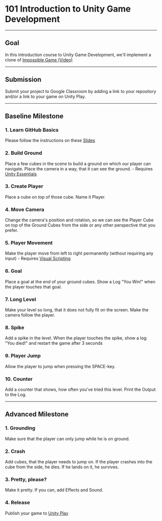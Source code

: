 # 101 Introduction to Unity Game Development

---

## Goal

In this introduction course to Unity Game Development, we'll implement a clone of [Impossible Game (Video)](https://www.youtube.com/watch?v=O_U65QkH_EU)

---

## Submission

Submit your project to Google Classroom by adding a link to your repository and/or a link to your game on Unity Play.

---

## Baseline Milestone

### 1. Learn GitHub Basics

Please follow the instructions on these [Slides](https://docs.google.com/presentation/d/1n-Z-gE7qqa1ir8QF2eeyKuZbBgPQyeh_/edit?usp=sharing&ouid=107156420442105520882&rtpof=true&sd=true)

### 2. Build Ground

Place a few cubes in the scene to build a ground on which our player can navigate. Place the camera in a way, that it can see the ground. - Requires [Unity Essentials](https://learn.unity.com/pathway/unity-essentials)

### 3. Create Player

Place a cube on top of those cube. Name it Player.

### 4. Move Camera

Change the camera's position and rotation, so we can see the Player Cube on top of the Ground Cubes from the side or any other perspective that you prefer.

### 5. Player Movement

Make the player move from left to right permanently (without requiring any input) - Requires [Visual Scripting](https://learn.unity.com/project/introduction-to-visual-scripting?uv=2021.1)

### 6. Goal

Place a goal at the end of your ground cubes. Show a Log "You Win!" when the player touches that goal.

### 7. Long Level

Make your level so long, that it does not fully fit on the screen. Make the camera follow the player.

### 8. Spike

Add a spike in the level. When the player touches the spike, show a log: "You died!" and restart the game after 3 seconds

### 9. Player Jump

Allow the player to jump when pressing the SPACE-key.

### 10. Counter

Add a counter that shows, how often you've tried this level. Print the Output to the Log. 

---

## Advanced Milestone

### 1. Grounding

Make sure that the player can only jump while he is on ground.

### 2. Crash

Add cubes, that the player needs to jump on. If the player crashes into the cube from the side, he dies. If he lands on it, he survives.

### 3. Pretty, please?

Make it pretty. If you can, add Effects and Sound.

### 4. Release

Publish your game to [Unity Play](https://learn.unity.com/tutorial/creating-and-publishing-webgl-builds#601abb0cedbc2a0027bad0e3)
